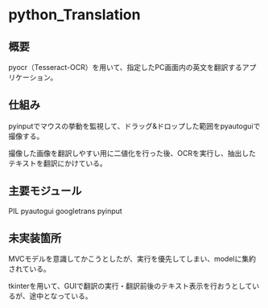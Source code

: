# python_Translation
## 概要
pyocr（Tesseract-OCR）を用いて、指定したPC画面内の英文を翻訳するアプリケーション。

## 仕組み
pyinputでマウスの挙動を監視して、ドラッグ&ドロップした範囲をpyautoguiで撮像する。

撮像した画像を翻訳しやすい用に二値化を行った後、OCRを実行し、抽出したテキストを翻訳にかけている。

## 主要モジュール
PIL
pyautogui
googletrans
pyinput

## 未実装箇所
MVCモデルを意識してかこうとしたが、実行を優先してしまい、modelに集約されている。

tkinterを用いて、GUIで翻訳の実行・翻訳前後のテキスト表示を行おうとしているが、途中となっている。
